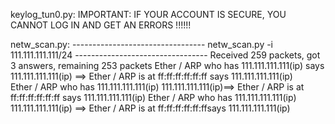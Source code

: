 keylog_tun0.py:
    IMPORTANT: IF YOUR ACCOUNT IS SECURE, YOU CANNOT LOG IN AND GET AN ERRORS  !!!!!!

netw_scan.py:
    ---------------------------------
    netw_scan.py -i 111.111.111.111/24
    ---------------------------------
    Received 259 packets, got 3 answers, remaining 253 packets
    Ether / ARP who has 111.111.111.111(ip) says 111.111.111.111(ip) ==> Ether / ARP is at ff:ff:ff:ff:ff:ff says 111.111.111.111(ip)  
    Ether / ARP who has 111.111.111.111(ip) 111.111.111.111(ip)==> Ether / ARP is at ff:ff:ff:ff:ff:ff says 111.111.111.111(ip)
    Ether / ARP who has 111.111.111.111(ip) 111.111.111.111(ip) ==> Ether / ARP is at ff:ff:ff:ff:ff:ffsays 111.111.111.111(ip)
